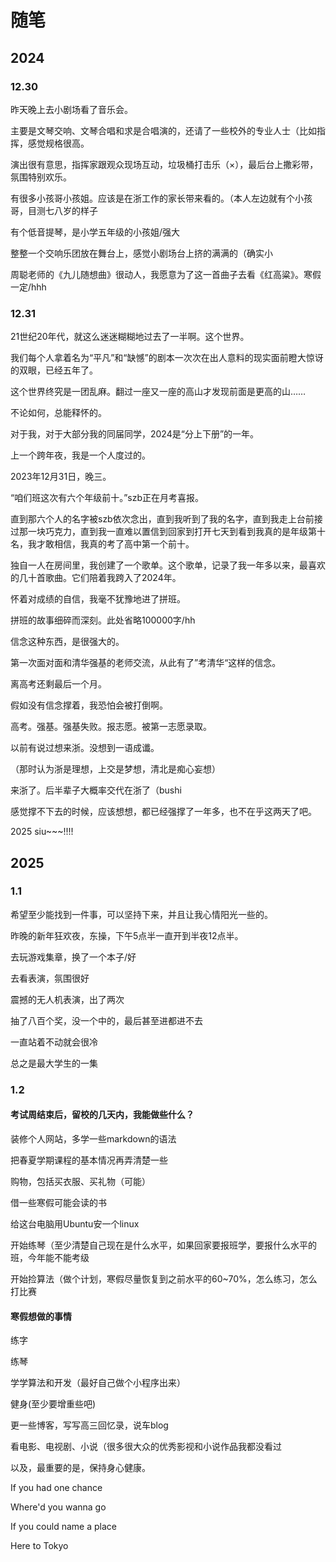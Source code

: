 # 随笔

## 2024

### 12.30

昨天晚上去小剧场看了音乐会。

主要是文琴交响、文琴合唱和求是合唱演的，还请了一些校外的专业人士（比如指挥，感觉规格很高。

演出很有意思，指挥家跟观众现场互动，垃圾桶打击乐（×），最后台上撒彩带，氛围特别欢乐。

有很多小孩哥小孩姐。应该是在浙工作的家长带来看的。（本人左边就有个小孩哥，目测七八岁的样子

有个低音提琴，是小学五年级的小孩姐/强大

整整一个交响乐团放在舞台上，感觉小剧场台上挤的满满的（确实小

周聪老师的《九儿随想曲》很动人，我愿意为了这一首曲子去看《红高粱》。寒假一定/hhh

### 12.31

21世纪20年代，就这么迷迷糊糊地过去了一半啊。这个世界。

我们每个人拿着名为“平凡”和“缺憾”的剧本一次次在出人意料的现实面前瞪大惊讶的双眼，已经五年了。

这个世界终究是一团乱麻。翻过一座又一座的高山才发现前面是更高的山……

不论如何，总能释怀的。

对于我，对于大部分我的同届同学，2024是“分上下册”的一年。

上一个跨年夜，我是一个人度过的。

2023年12月31日，晚三。

“咱们班这次有六个年级前十。”szb正在月考喜报。

直到那六个人的名字被szb依次念出，直到我听到了我的名字，直到我走上台前接过那一块巧克力，直到我一直难以置信到回家到打开七天到看到我真的是年级第十名，我才敢相信，我真的考了高中第一个前十。

独自一人在房间里，我创建了一个歌单。这个歌单，记录了我一年多以来，最喜欢的几十首歌曲。它们陪着我跨入了2024年。

怀着对成绩的自信，我毫不犹豫地进了拼班。

拼班的故事细碎而深刻。此处省略100000字/hh

信念这种东西，是很强大的。

第一次面对面和清华强基的老师交流，从此有了”考清华“这样的信念。

离高考还剩最后一个月。

假如没有信念撑着，我恐怕会被打倒啊。

高考。强基。强基失败。报志愿。被第一志愿录取。

以前有说过想来浙。没想到一语成谶。

（那时认为浙是理想，上交是梦想，清北是痴心妄想）

来浙了。后半辈子大概率交代在浙了（bushi

感觉撑不下去的时候，应该想想，都已经强撑了一年多，也不在乎这两天了吧。

2025 siu~~~!!!!

## 2025

### 1.1

希望至少能找到一件事，可以坚持下来，并且让我心情阳光一些的。

昨晚的新年狂欢夜，东操，下午5点半一直开到半夜12点半。

去玩游戏集章，换了一个本子/好

去看表演，氛围很好

震撼的无人机表演，出了两次

抽了八百个奖，没一个中的，最后甚至进都进不去

一直站着不动就会很冷

总之是最大学生的一集

### 1.2

#### 考试周结束后，留校的几天内，我能做些什么？

装修个人网站，多学一些markdown的语法

把春夏学期课程的基本情况再弄清楚一些

购物，包括买衣服、买礼物（可能）

借一些寒假可能会读的书

给这台电脑用Ubuntu安一个linux

开始练琴（至少清楚自己现在是什么水平，如果回家要报班学，要报什么水平的班，今年能不能考级

开始捡算法（做个计划，寒假尽量恢复到之前水平的60~70%，怎么练习，怎么打比赛


#### 寒假想做的事情

练字

练琴

学学算法和开发（最好自己做个小程序出来）

健身(至少要增重些吧)

更一些博客，写写高三回忆录，说车blog

看电影、电视剧、小说（很多很大众的优秀影视和小说作品我都没看过

以及，最重要的是，保持身心健康。

If you had one chance

Where'd you wanna go

If you could name a place

Here to Tokyo